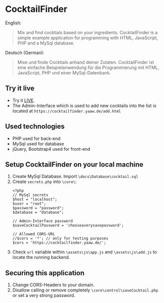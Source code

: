 

# CocktailFinder

English:
> Mix and find cocktials based on your ingredients. CocktailFinder is a simple example application for programming with HTML, JavaScript, PHP and a MySql database.

Deutsch (German):

> Mixe und finde Cocktials anhand deiner Zutaten. CocktailFinder ist eine einfache Beispielanwendung für die Programmierung mit HTML, JavaScript, PHP und einer MySql-Datenbank.

## Try it live
* Try it [LIVE](https://cocktailfinder.yaaw.de/).
* The Admin-Interface which is used to add new cocktails into the list is located at `https://cocktailfinder.yaaw.de/add.html`

## Used technologies
* PHP used for back-end
* MySql used for database
* jQuery, Bootstrap4 used for front-end

## Setup CocktailFinder on your local machine 

1. Create MySql Database. Import `\docs\Database\cocktail.sql`
2. Create `secrets.php` into `\core\`:
    ```
    <?php
    // MySql secrets
    $host = "localhost";
    $user = "root";
    $password = "password";
    $database = "database";
    
    // Admin-Interface password
    $saveCocktailPassword = 'chooseaverysavepassword';
    
    // Allowed CORS-URL
    //$cors = '*'; // only for testing purposes
    $cors = 'https://cocktailfinder.yaaw.de/';
    ```
3. Check `url` variable within `\assets\js\app.js` and `\assets\js\add.js` to locate the running backend.

## Securing this application
1. Change CORS-Headers to your domain.
2. Disallow calling or remove completely `\core\control\saveCocktail.php` or set a very strong password.